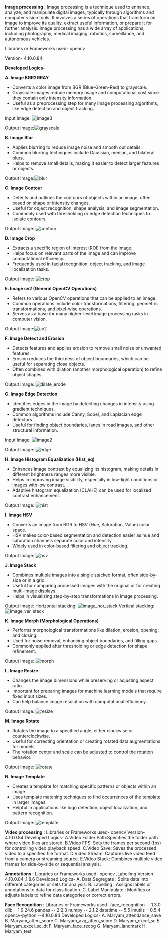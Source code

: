 **Image processing** :
Image processing is a technique used to enhance, analyze, and manipulate digital images, typically through algorithms and computer vision tools. It involves a series of operations that transform an image to improve its quality, extract useful information, or prepare it for further analysis. Image processing has a wide array of applications, including photography, medical imaging, robotics, surveillance, and autonomous vehicles.

Libraries or Frameworks used- opencv

Version- 4.10.0.84

**Developed Logics**-
 
**A. Image BGR2GRAY**
 * Converts a color image from BGR (Blue-Green-Red) to grayscale.
 * Grayscale images reduce memory usage and computational cost since they contain only intensity information.
 * Useful as a preprocessing step for many image processing algorithms, like edge detection and object tracking.
   
Input Image: ![image3](https://github.com/user-attachments/assets/7084b142-5dbd-4224-b8b9-6df4bdce4dd5)

Output Image:![grayscale](https://github.com/user-attachments/assets/6edfbb35-9dc3-495b-9844-69d3e263f14e)

**B. Image Blur**
 * Applies blurring to reduce image noise and smooth out details.
 * Common blurring techniques include Gaussian, median, and bilateral blurs.
 * Helps to remove small details, making it easier to detect larger features or objects.

Output Image:![blur](https://github.com/user-attachments/assets/69e5a335-db01-4e97-93d7-677fe1925428)
  
**C. Image Contour**
 * Detects and outlines the contours of objects within an image, often based on shape or intensity changes.
 * Useful for object recognition, shape analysis, and image segmentation.
 * Commonly used with thresholding or edge detection techniques to isolate contours.

Output Image: ![contour](https://github.com/user-attachments/assets/ba1ddf2a-5c44-4846-9be5-8ad4093043b5)
   
**D. Image Crop**
 * Extracts a specific region of interest (ROI) from the image.
 * Helps focus on relevant parts of the image and can improve computational efficiency.
 * Frequently used in facial recognition, object tracking, and image localization tasks.

Output Image: ![crop](https://github.com/user-attachments/assets/18daa9ea-7918-4537-8461-d9dd9d87f357)
   
**E. Image cv2 (General OpenCV Operations)**
 * Refers to various OpenCV operations that can be applied to an image.
 * Common operations include color transformations, filtering, geometric transformations, and pixel-wise operations.
 * Serves as a base for many higher-level image processing tasks in computer vision.

Output Image:![cv2](https://github.com/user-attachments/assets/9e0fa718-a9fb-4e17-98e6-861f76209e8d)
   
**F. Image Detect and Erosion**
 * Detects features and applies erosion to remove small noise or unwanted features.
 * Erosion reduces the thickness of object boundaries, which can be useful for separating close objects.
 * Often combined with dilation (another morphological operation) to refine object shapes.

Output Image: ![dilate_erode](https://github.com/user-attachments/assets/a2019e7d-d13f-42ef-90a3-a781dcf729a2)
   
**G. Image Edge Detection**
 * Identifies edges in the image by detecting changes in intensity using gradient techniques.
 * Common algorithms include Canny, Sobel, and Laplacian edge detectors.
 * Useful for finding object boundaries, lanes in road images, and other structural information.
   
Input Image: ![image2](https://github.com/user-attachments/assets/d70d2cfa-6e9d-45ca-b788-8ed91d53e8c2)

Output Image: ![edge](https://github.com/user-attachments/assets/cda59dcf-aea2-42b2-b6d1-afa14765a343)
   
**H. Image Histogram Equalization (Hist_eq)**
 * Enhances image contrast by equalizing its histogram, making details in different brightness ranges more visible.
 * Helps in improving image visibility, especially in low-light conditions or images with low contrast.
 * Adaptive histogram equalization (CLAHE) can be used for localized contrast enhancement.

Output Image: ![hist](https://github.com/user-attachments/assets/2f6afd37-60fb-4f6f-b97a-1dc4cef17c3b)
   
**I. Image HSV**
 * Converts an image from BGR to HSV (Hue, Saturation, Value) color space.
 * HSV makes color-based segmentation and detection easier as hue and saturation channels separate color and intensity.
 * Widely used in color-based filtering and object tracking.

Output Image: ![hsv](https://github.com/user-attachments/assets/b27ef0ec-3640-437b-853d-d993227a8378)
   
**J. Image Stack**
 * Combines multiple images into a single stacked format, often side-by-side or in a grid.
 * Useful for comparing processed images with the original or for creating multi-image displays.
 * Helps in visualizing step-by-step transformations in image processing.

Output Image: 
 Horizontal stacking: ![image_hor_stack](https://github.com/user-attachments/assets/90bac040-7f05-49d8-a9ec-f7a26b89147c)
 Vertical stacking: ![image_ver_stack](https://github.com/user-attachments/assets/cd24543c-efff-4b56-abf1-311cec21bba7)


**K. Image Morph (Morphological Operations)**
 * Performs morphological transformations like dilation, erosion, opening, and closing.
 * Used for noise removal, enhancing object boundaries, and filling gaps.
 * Commonly applied after thresholding or edge detection for shape refinement.

Output Image: ![morph](https://github.com/user-attachments/assets/cd0ffe68-2248-4354-8685-8d0e1bda71ae)
   
**L. Image Resize**
 * Changes the image dimensions while preserving or adjusting aspect ratio.
 * Important for preparing images for machine learning models that require fixed input sizes.
 * Can help balance image resolution with computational efficiency.

Output Image: ![resize](https://github.com/user-attachments/assets/ecde1aff-9fcd-4850-afbb-0787dbf4c589)
   
**M. Image Rotate**
 * Rotates the image to a specified angle, either clockwise or counterclockwise.
 * Useful for correcting orientation or creating rotated data augmentations for models.
 * The rotation center and scale can be adjusted to control the rotation behavior.

Output Image: ![rotate](https://github.com/user-attachments/assets/e41de2b1-7176-4b3f-b1f7-1be98e63f1c9)
   
**N. Image Template**
 * Creates a template for matching specific patterns or objects within an image.
 * Uses template matching techniques to find occurrences of the template in larger images.
 * Helpful in applications like logo detection, object localization, and pattern recognition.

Output Image: ![template](https://github.com/user-attachments/assets/9d476ecb-ed49-4827-9602-3064e5ddb858)
   



**Video processing** :
Libraries or Frameworks used- opencv
Version- 4.10.0.84
Developed Logics-
 A.Video Folder Path:Specifies the folder path where video files are stored.
 B.Video FPS: Sets the frames per second (fps) for controlling video playback speed.
 C.Video Save: Saves the processed video to a specified file format.
 D.Video Stream: Captures live video feed from a camera or streaming source.
 E.Video Stack: Combines multiple video frames for side-by-side or sequential analysis.

**Annotations** :
Libraries or Frameworks used- opencv ,LabelImg
Version- 4.10.0.84 ,1.8.6
Developed Logics-
 A. Data Segregate : Splits data into different categories or sets for analysis.
 B. Labelling : Assigns labels or annotations to data for classification.
 C. Label Manipulate : Modifies or adjusts labels to refine data categories or correct errors.

**Face Recognition** :
Libraries or Frameworks used-
face_recognition -- 1.3.0
dlib --1 9.24.6
pandas -- 2.2.3
numpy  -- 2.1.2
datetime -- 5.5
imutils --0.5.4
opencv-python --4.10.0.84
Developed Logics-
  A. Maryam_attendance_save
  B. Maryam_atten_score
  C. Maryam_avg_atten_score
  D. Maryam_excel_sc
  E. Maryam_excel_sc_dt
  F. Maryam_face_recog
  G. Maryam_landmark
  H. Maryam_test
 
 
 
  
